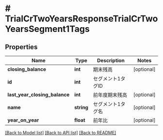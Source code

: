# # TrialCrTwoYearsResponseTrialCrTwoYearsSegment1Tags

## Properties

Name | Type | Description | Notes
------------ | ------------- | ------------- | -------------
**closing_balance** | **int** | 期末残高 | [optional]
**id** | **int** | セグメント1タグID |
**last_year_closing_balance** | **int** | 前年度期末残高 | [optional]
**name** | **string** | セグメント1タグ名 | [optional]
**year_on_year** | **float** | 前年比 | [optional]

[[Back to Model list]](../../README.md#models) [[Back to API list]](../../README.md#endpoints) [[Back to README]](../../README.md)
